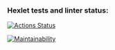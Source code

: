 ### Hexlet tests and linter status:
[![Actions Status](https://github.com/SteamPunk001/frontend-project-lvl1/workflows/hexlet-check/badge.svg)](https://github.com/SteamPunk001/frontend-project-lvl1/actions)

[![Maintainability](https://api.codeclimate.com/v1/badges/a99a88d28ad37a79dbf6/maintainability)](https://codeclimate.com/github/codeclimate/codeclimate/maintainability)